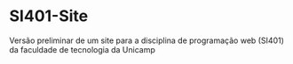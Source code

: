 # SI401-Site
Versão preliminar de um site para a disciplina de programação web (SI401) da faculdade de tecnologia da Unicamp 
